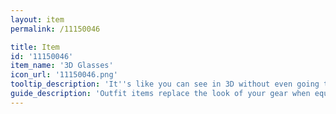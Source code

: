 ```yaml
---
layout: item
permalink: /11150046

title: Item
id: '11150046'
item_name: '3D Glasses'
icon_url: '11150046.png'
tooltip_description: 'It''s like you can see in 3D without even going to the theater!'
guide_description: 'Outfit items replace the look of your gear when equipped.'
---
```

